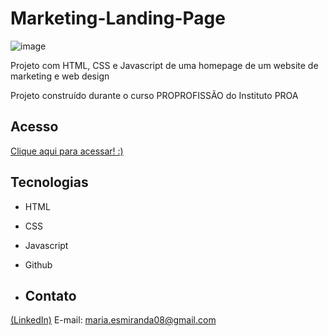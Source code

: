 # Marketing-Landing-Page
![image](https://github.com/MaduSales/Marketing-Homepage/assets/166547195/c9c5082b-d25c-4c41-b545-f64dbe7586f3)

Projeto com HTML, CSS e Javascript de uma homepage de um website de marketing e web design

Projeto construído durante o curso PROPROFISSÃO do Instituto PROA


## Acesso

[Clique aqui para acessar! :)](https://madusales.github.io/Marketing-Homepage/)

## Tecnologias
- HTML
- CSS
- Javascript
- Github

- ## Contato
[(LinkedIn)](www.linkedin.com/in/maria-eduarda-de-sales-78a04221b)
E-mail: maria.esmiranda08@gmail.com

